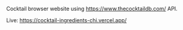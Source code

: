 Cocktail browser website using https://www.thecocktaildb.com/ API.

Live: https://cocktail-ingredients-chi.vercel.app/
